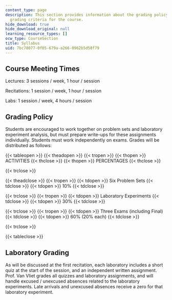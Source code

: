 ```yaml
---
content_type: page
description: This section provides information about the grading policy and laboratory
  grading criteria for the course.
hide_download: true
hide_download_original: null
learning_resource_types: []
ocw_type: CourseSection
title: Syllabus
uid: 7bc78077-0f05-679a-a266-0962b5d58f79
---
```


Course Meeting Times
--------------------

Lectures: 3 sessions / week, 1 hour / session

Recitations: 1 session / week, 1 hour / session

Labs: 1 session / week, 4 hours / session

Grading Policy
--------------

Students are encouraged to work together on problem sets and laboratory experiment analysis, but must prepare write-ups for these assignments individually. Students must work independently on exams. Grades will be distributed as follows:

{{< tableopen >}}
{{< theadopen >}}
{{< tropen >}}
{{< thopen >}}
ACTIVITIES
{{< thclose >}}
{{< thopen >}}
PERCENTAGES
{{< thclose >}}

{{< trclose >}}

{{< theadclose >}}
{{< tropen >}}
{{< tdopen >}}
Six Problem Sets
{{< tdclose >}}
{{< tdopen >}}
10%
{{< tdclose >}}

{{< trclose >}}
{{< tropen >}}
{{< tdopen >}}
Laboratory Experiments
{{< tdclose >}}
{{< tdopen >}}
30%
{{< tdclose >}}

{{< trclose >}}
{{< tropen >}}
{{< tdopen >}}
Three Exams (including Final)
{{< tdclose >}}
{{< tdopen >}}
60% (20% each)
{{< tdclose >}}

{{< trclose >}}

{{< tableclose >}}

Laboratory Grading
------------------

As will be discussed at the first recitation, each laboratory includes a short quiz at the start of the session, and an independent written assignment. Prof. Van Vliet grades all quizzes and laboratory assignments, and will handle excused / unexcused absences related to the laboratory experiments. Late arrivals and unexcused absences receive a zero for that laboratory experiment.